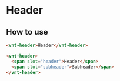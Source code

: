 # Header

## How to use
```html
<vnt-header>Header</vnt-header>

<vnt-header>
  <span slot="header">Header</span>
  <span slot="subheader">Subheader</span>
</vnt-header>
```
